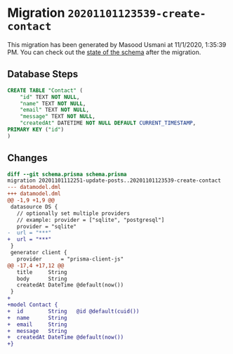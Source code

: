 # Migration `20201101123539-create-contact`

This migration has been generated by Masood Usmani at 11/1/2020, 1:35:39 PM.
You can check out the [state of the schema](./schema.prisma) after the migration.

## Database Steps

```sql
CREATE TABLE "Contact" (
    "id" TEXT NOT NULL,
    "name" TEXT NOT NULL,
    "email" TEXT NOT NULL,
    "message" TEXT NOT NULL,
    "createdAt" DATETIME NOT NULL DEFAULT CURRENT_TIMESTAMP,
PRIMARY KEY ("id")
)
```

## Changes

```diff
diff --git schema.prisma schema.prisma
migration 20201101112251-update-posts..20201101123539-create-contact
--- datamodel.dml
+++ datamodel.dml
@@ -1,9 +1,9 @@
 datasource DS {
   // optionally set multiple providers
   // example: provider = ["sqlite", "postgresql"]
   provider = "sqlite"
-  url = "***"
+  url = "***"
 }
 generator client {
   provider      = "prisma-client-js"
@@ -17,4 +17,12 @@
   title     String
   body      String
   createdAt DateTime @default(now())
 }
+
+model Contact {
+  id        String   @id @default(cuid())
+  name      String
+  email     String
+  message   String
+  createdAt DateTime @default(now())
+}
```


